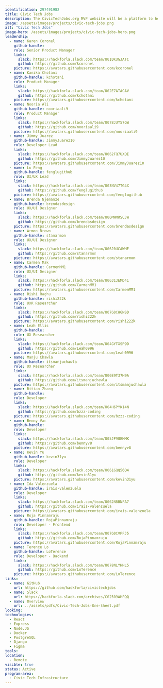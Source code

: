 ```yaml
---
identification: 297491982
title: Civic Tech Jobs
description: The CivicTechJobs.org MVP website will be a platform to help prospective volunteers find inter disciplinary projects that will be useful for their career development while contributing to positive civic impact and a CMS for Hack for LA projects to be able to list their open roles.<br><br>The tool will match volunteers by availability, role, and program area. Future iterations of the platform will focus helping volunteers find volunteer opportunities that match paid job postings, so that a volunteer can better prepare themselves for the marketplace.
image: /assets/images/projects/civic-tech-jobs.png
alt: "Civic Tech Jobs"
image-hero: /assets/images/projects/civic-tech-jobs-hero.png
leadership: 
  - name: Karen Coronel
    github-handle: 
    role: Senior Product Manager
    links:
      slack: https://hackforla.slack.com/team/U010KUGJATC
      github: https://github.com/kcoronel
    picture: https://avatars.githubusercontent.com/kcoronel
  - name: Kanika Chotani
    github-handle: kchotani
    role: Product Manager
    links:
      slack: https://hackforla.slack.com/team/U02E7ATACAV
      github: https://github.com/kchotani
    picture: https://avatars.githubusercontent.com/kchotani
  - name: Nooria Ali
    github-handle: nooriaali9
    role: Product Manager
    links:
      slack: https://hackforla.slack.com/team/U078JUY57GW
      github: https://github.com/nooriaali9
    picture: https://avatars.githubusercontent.com/nooriaali9
  - name: Jimmy Juarez
    github-handle: JimmyJuarez10
    role: Developer Lead
    links:
      slack: https://hackforla.slack.com/team/U062FQ7UXQE
      github: https://github.com/JimmyJuarez10
    picture: https://avatars.githubusercontent.com/JimmyJuarez10
  - name: Lu Feng
    github-handle: fenglugithub
    role: UI/UX Lead
    links:
      slack: https://hackforla.slack.com/team/U03NV47TG4X
      github: https://github.com/fenglugithub
    picture: https://avatars.githubusercontent.com/fenglugithub
  - name: Brenda Njemanze
    github-handle: brendasdesign
    role: UX/UI Designer
    links:
      slack: https://hackforla.slack.com/team/U06MWMRSCJW
      github: https://github.com/brendasdesign
    picture: https://avatars.githubusercontent.com/brendasdesign
  - name: Armon Brown
    github-handle: stanarmon
    role: UX/UI Designer
    links:
      slack: https://hackforla.slack.com/team/U06J0UCAWHE
      github: https://github.com/stanarmon
    picture: https://avatars.githubusercontent.com/stanarmon
  - name: Carmen Mak
    github-handle: CarmenMM1
    role: UX/UI Designer
    links:
      slack: https://hackforla.slack.com/team/U06313EMD41
      github: https://github.com/CarmenMM1
    picture: https://avatars.githubusercontent.com/CarmenMM1
  - name: Rishi Raghu
    github-handle: rishi222k
    role: UXR Researcher
    links:
      slack: https://hackforla.slack.com/team/U07G0CHGNSD
      github: https://github.com/rishi222k
    picture: https://avatars.githubusercontent.com/rishi222k
  - name: Leah Ellis
    github-handle:
    role: UX Researcher
    links:
      slack: https://hackforla.slack.com/team/U04GYTXSP9D
      github: https://github.com/Leah0996
    picture: https://avatars.githubusercontent.com/Leah0996
  - name: Manju Chawla
    github-handle: itsmanjuchawla
    role: UX Researcher
    links:
      slack: https://hackforla.slack.com/team/U06E9T37H9A
      github: https://github.com/itsmanjuchawla
    picture: https://avatars.githubusercontent.com/itsmanjuchawla
  - name: Bitian Zhang
    github-handle:
    role: Developer
    links:
      slack: https://hackforla.slack.com/team/U04H6PYK14N
      github: https://github.com/bzzz-coding
    picture: https://avatars.githubusercontent.com/bzzz-coding
  - name: Benny Van
    github-handle:
    role: Developer
    links:
      slack: https://hackforla.slack.com/team/U05JP90EHMK
      github: https://github.com/bennyv8
    picture: https://avatars.githubusercontent.com/bennyv8
  - name: Kevin Yu
    github-handle: kevin31yu
    role: Developer
    links:
      slack: https://hackforla.slack.com/team/U061GQQ56Q4
      github: https://github.com/kevin31yu
    picture: https://avatars.githubusercontent.com/kevin31yu
  - name: Ida Valenzuela
    github-handle: irais-valenzuela
    role: Developer
    links:
      slack: https://hackforla.slack.com/team/U062NBBNFA7
      github: https://github.com/irais-valenzuela
    picture: https://avatars.githubusercontent.com/irais-valenzuela
  - name: Roja Pinnamraju
    github-handle: RojaPinnamraju
    role: Developer - Frontend
    links:
      slack: https://hackforla.slack.com/team/U07G0CVPFJ5
      github: https://github.com/RojaPinnamraju
    picture: https://avatars.githubusercontent.com/RojaPinnamraju
  - name: Terence Lo
    github-handle: LoTerence
    role: Developer - Backend
    links:
      slack: https://hackforla.slack.com/team/U078NLYHHL5
      github: https://github.com/LoTerence
    picture: https://avatars.githubusercontent.com/LoTerence
links: 
  - name: GitHub
    url: https://github.com/hackforla/civictechjobs
  - name: Slack
    url: https://hackforla.slack.com/archives/C02509WHFQQ
  - name: Overview
    url: ../assets/pdfs/Civic-Tech-Jobs-One-Sheet.pdf
looking: 
technologies: 
  - React
  - Express
  - Node.JS
  - Docker
  - PostgreSQL
  - Django
  - Figma
tools: 
location: 
  - Remote
visible: true
status: Active
program-area: 
  - Civic Tech Infrastructure
---
```

